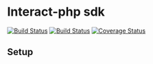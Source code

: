 # Interact-php sdk
[![Build Status](https://travis-ci.org/TheInteract/interact-php.svg?branch=master)](https://travis-ci.org/TheInteract/interact-php)
[![Build Status](https://travis-ci.org/TheInteract/interact-php.svg?branch=master)](https://travis-ci.org/TheInteract/interact-php)
[![Coverage Status](https://coveralls.io/repos/github/TheInteract/interact-php/badge.svg?branch=master)](https://coveralls.io/github/TheInteract/interact-php?branch=master)

## Setup
